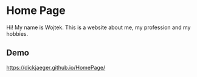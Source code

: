 # Home Page
Hi! My name is Wojtek. This is a website about me, my profession and my hobbies.

## Demo
https://dickjaeger.github.io/HomePage/
